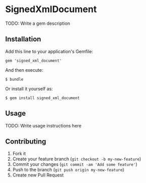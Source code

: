 # SignedXmlDocument

TODO: Write a gem description

## Installation

Add this line to your application's Gemfile:

    gem 'signed_xml_document'

And then execute:

    $ bundle

Or install it yourself as:

    $ gem install signed_xml_document

## Usage

TODO: Write usage instructions here

## Contributing

1. Fork it
2. Create your feature branch (`git checkout -b my-new-feature`)
3. Commit your changes (`git commit -am 'Add some feature'`)
4. Push to the branch (`git push origin my-new-feature`)
5. Create new Pull Request
